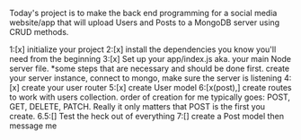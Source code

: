 Today's project is to make the back end programming for a social media website/app that will upload Users and Posts to a MongoDB server using CRUD methods.

1:[x] initialize your project
2:[x] install the dependencies you know you'll need from the beginning
3:[x] Set up your app/index.js aka. your main Node server file.
  *some steps that are necessary and should be done first. create your server instance, connect to mongo, make sure the server is listening
4:[x] create your user router
5:[x] create User model
6:[x(post),] create routes to work with users collection. order of creation for me typically goes: POST, GET, DELETE, PATCH. Really it only matters that POST is the first you create.
6.5:[] Test the heck out of everything
7:[] create a Post model then message me